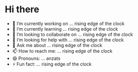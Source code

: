 # Hi there
- 🔭 I’m currently working on ... rising edge of the clock
- 🌱 I’m currently learning ... rising edge of the clock
- 👯 I’m looking to collaborate on ... rising edge of the clock
- 🤔 I’m looking for help with ... rising edge of the clock
- 💬 Ask me about ... rising edge of the clock
- 📫 How to reach me: ... rising edge of the clock
- 😄 Pronouns: ... anzats 
- ⚡ Fun fact: ... rising edge of the clock
